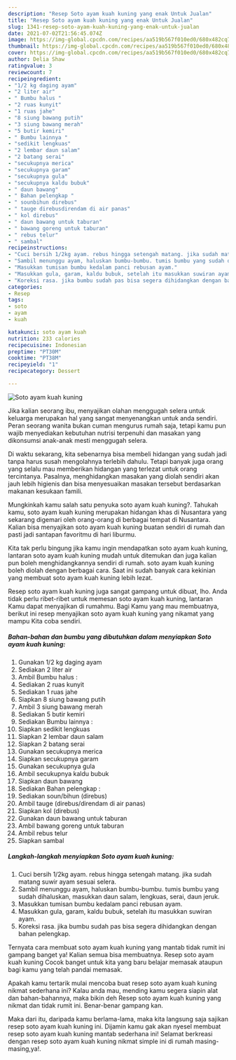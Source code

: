 ```yaml
---
description: "Resep Soto ayam kuah kuning yang enak Untuk Jualan"
title: "Resep Soto ayam kuah kuning yang enak Untuk Jualan"
slug: 1341-resep-soto-ayam-kuah-kuning-yang-enak-untuk-jualan
date: 2021-07-02T21:56:45.074Z
image: https://img-global.cpcdn.com/recipes/aa519b567f010ed0/680x482cq70/soto-ayam-kuah-kuning-foto-resep-utama.jpg
thumbnail: https://img-global.cpcdn.com/recipes/aa519b567f010ed0/680x482cq70/soto-ayam-kuah-kuning-foto-resep-utama.jpg
cover: https://img-global.cpcdn.com/recipes/aa519b567f010ed0/680x482cq70/soto-ayam-kuah-kuning-foto-resep-utama.jpg
author: Delia Shaw
ratingvalue: 3
reviewcount: 7
recipeingredient:
- "1/2 kg daging ayam"
- "2 liter air"
- " Bumbu halus "
- "2 ruas kunyit"
- "1 ruas jahe"
- "8 siung bawang putih"
- "3 siung bawang merah"
- "5 butir kemiri"
- " Bumbu lainnya "
- "sedikit lengkuas"
- "2 lembar daun salam"
- "2 batang serai"
- "secukupnya merica"
- "secukupnya garam"
- "secukupnya gula"
- "secukupnya kaldu bubuk"
- " daun bawang"
- " Bahan pelengkap "
- " sounbihun direbus"
- " tauge direbusdirendam di air panas"
- " kol direbus"
- " daun bawang untuk taburan"
- " bawang goreng untuk taburan"
- " rebus telur"
- " sambal"
recipeinstructions:
- "Cuci bersih 1/2kg ayam. rebus hingga setengah matang. jika sudah matang suwir ayam sesuai selera."
- "Sambil menunggu ayam, haluskan bumbu-bumbu. tumis bumbu yang sudah dihaluskan, masukkan daun salam, lengkuas, serai, daun jeruk."
- "Masukkan tumisan bumbu kedalam panci rebusan ayam."
- "Masukkan gula, garam, kaldu bubuk, setelah itu masukkan suwiran ayam."
- "Koreksi rasa. jika bumbu sudah pas bisa segera dihidangkan dengan bahan pelengkap."
categories:
- Resep
tags:
- soto
- ayam
- kuah

katakunci: soto ayam kuah 
nutrition: 233 calories
recipecuisine: Indonesian
preptime: "PT30M"
cooktime: "PT38M"
recipeyield: "1"
recipecategory: Dessert

---
```



![Soto ayam kuah kuning](https://img-global.cpcdn.com/recipes/aa519b567f010ed0/680x482cq70/soto-ayam-kuah-kuning-foto-resep-utama.jpg)

Jika kalian seorang ibu, menyajikan olahan menggugah selera untuk keluarga merupakan hal yang sangat menyenangkan untuk anda sendiri. Peran seorang  wanita bukan cuman mengurus rumah saja, tetapi kamu pun wajib menyediakan kebutuhan nutrisi terpenuhi dan masakan yang dikonsumsi anak-anak mesti menggugah selera.

Di waktu  sekarang, kita sebenarnya bisa membeli hidangan yang sudah jadi tanpa harus susah mengolahnya terlebih dahulu. Tetapi banyak juga orang yang selalu mau memberikan hidangan yang terlezat untuk orang tercintanya. Pasalnya, menghidangkan masakan yang diolah sendiri akan jauh lebih higienis dan bisa menyesuaikan masakan tersebut berdasarkan makanan kesukaan famili. 



Mungkinkah kamu salah satu penyuka soto ayam kuah kuning?. Tahukah kamu, soto ayam kuah kuning merupakan hidangan khas di Nusantara yang sekarang digemari oleh orang-orang di berbagai tempat di Nusantara. Kalian bisa menyajikan soto ayam kuah kuning buatan sendiri di rumah dan pasti jadi santapan favoritmu di hari liburmu.

Kita tak perlu bingung jika kamu ingin mendapatkan soto ayam kuah kuning, lantaran soto ayam kuah kuning mudah untuk ditemukan dan juga kalian pun boleh menghidangkannya sendiri di rumah. soto ayam kuah kuning boleh diolah dengan berbagai cara. Saat ini sudah banyak cara kekinian yang membuat soto ayam kuah kuning lebih lezat.

Resep soto ayam kuah kuning juga sangat gampang untuk dibuat, lho. Anda tidak perlu ribet-ribet untuk memesan soto ayam kuah kuning, lantaran Kamu dapat menyajikan di rumahmu. Bagi Kamu yang mau membuatnya, berikut ini resep menyajikan soto ayam kuah kuning yang nikamat yang mampu Kita coba sendiri.

<!--inarticleads1-->

##### Bahan-bahan dan bumbu yang dibutuhkan dalam menyiapkan Soto ayam kuah kuning:

1. Gunakan 1/2 kg daging ayam
1. Sediakan 2 liter air
1. Ambil  Bumbu halus :
1. Sediakan 2 ruas kunyit
1. Sediakan 1 ruas jahe
1. Siapkan 8 siung bawang putih
1. Ambil 3 siung bawang merah
1. Sediakan 5 butir kemiri
1. Sediakan  Bumbu lainnya :
1. Siapkan sedikit lengkuas
1. Siapkan 2 lembar daun salam
1. Siapkan 2 batang serai
1. Gunakan secukupnya merica
1. Siapkan secukupnya garam
1. Gunakan secukupnya gula
1. Ambil secukupnya kaldu bubuk
1. Siapkan  daun bawang
1. Sediakan  Bahan pelengkap :
1. Sediakan  soun/bihun (direbus)
1. Ambil  tauge (direbus/direndam di air panas)
1. Siapkan  kol (direbus)
1. Gunakan  daun bawang untuk taburan
1. Ambil  bawang goreng untuk taburan
1. Ambil  rebus telur
1. Siapkan  sambal




<!--inarticleads2-->

##### Langkah-langkah menyiapkan Soto ayam kuah kuning:

1. Cuci bersih 1/2kg ayam. rebus hingga setengah matang. jika sudah matang suwir ayam sesuai selera.
1. Sambil menunggu ayam, haluskan bumbu-bumbu. tumis bumbu yang sudah dihaluskan, masukkan daun salam, lengkuas, serai, daun jeruk.
1. Masukkan tumisan bumbu kedalam panci rebusan ayam.
1. Masukkan gula, garam, kaldu bubuk, setelah itu masukkan suwiran ayam.
1. Koreksi rasa. jika bumbu sudah pas bisa segera dihidangkan dengan bahan pelengkap.




Ternyata cara membuat soto ayam kuah kuning yang mantab tidak rumit ini gampang banget ya! Kalian semua bisa membuatnya. Resep soto ayam kuah kuning Cocok banget untuk kita yang baru belajar memasak ataupun bagi kamu yang telah pandai memasak.

Apakah kamu tertarik mulai mencoba buat resep soto ayam kuah kuning nikmat sederhana ini? Kalau anda mau, mending kamu segera siapin alat dan bahan-bahannya, maka bikin deh Resep soto ayam kuah kuning yang nikmat dan tidak rumit ini. Benar-benar gampang kan. 

Maka dari itu, daripada kamu berlama-lama, maka kita langsung saja sajikan resep soto ayam kuah kuning ini. Dijamin kamu gak akan nyesel membuat resep soto ayam kuah kuning mantab sederhana ini! Selamat berkreasi dengan resep soto ayam kuah kuning nikmat simple ini di rumah masing-masing,ya!.

